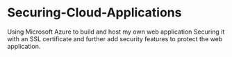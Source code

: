 # Securing-Cloud-Applications
Using Microsoft Azure to build and host my own web application
Securing it with an SSL certificate and further add security features to protect the web application.
